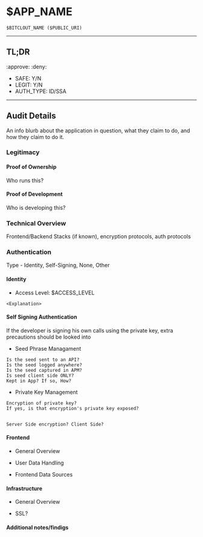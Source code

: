 # $APP_NAME

    $BITCLOUT_NAME ($PUBLIC_URI)


---
## TL;DR
:approve: :deny:
* SAFE: Y/N
* LEGIT: Y/N
* AUTH_TYPE: ID/SSA

---


## Audit Details

An info blurb about the application in question, what they claim to do, and how they claim to do it. 

### Legitimacy
#### Proof of Ownership
Who runs this?
#### Proof of Development
Who is developing this?

### Technical Overview

Frontend/Backend Stacks (if known), encryption protocols, auth protocols

### Authentication
Type - Identity, Self-Signing, None, Other


#### Identity

* Access Level: $ACCESS_LEVEL
```
<Explanation>
```


#### Self Signing Authentication
If the developer is signing his own calls using the private key, extra precautions should be looked into

* Seed Phrase Managament
```
Is the seed sent to an API?
Is the seed logged anywhere?
Is the seed captured in APM?
Is seed client side ONLY?
Kept in App? If so, How?
```

* Private Key Management
```
Encryption of private key? 
If yes, is that encryption's private key exposed?


Server Side encryption? Client Side?
```


#### Frontend

* General Overview

* User Data Handling

* Frontend Data Sources




#### Infrastructure

* General Overview

* SSL? 


#### Additional notes/findigs


